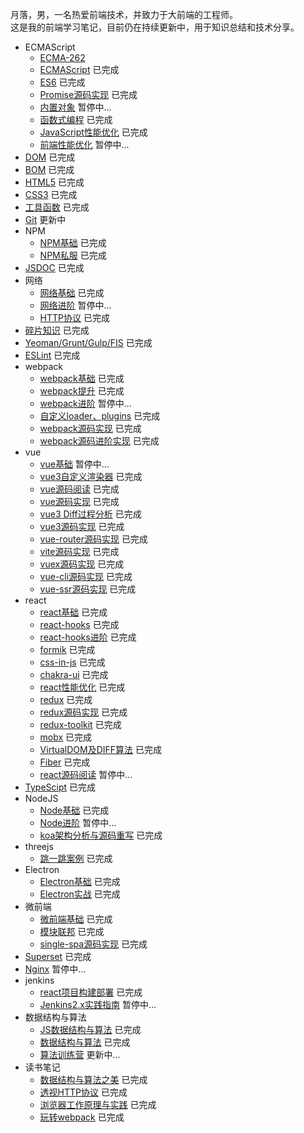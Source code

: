 月落，男，一名热爱前端技术，并致力于大前端的工程师。 <br />
这是我的前端学习笔记，目前仍在持续更新中，用于知识总结和技术分享。

* ECMAScript
  + [ECMA-262](https://www.ecma-international.org/publications-and-standards/standards/ecma-262/) 
  + [ECMAScript](https://github.com/iheora/notes/tree/master/ecmascript/base) 已完成
  + [ES6](https://github.com/iheora/notes/tree/master/ecmascript/es6) 已完成
  + [Promise源码实现](https://github.com/iheora/notes/tree/master/ecmascript/promise) 已完成
  + [内置对象](https://github.com/iheora/notes/tree/master/ecmascript/Built_in_objects) 暂停中...
  + [函数式编程](https://github.com/iheora/notes/tree/master/ecmascript/functional) 已完成
  + [JavaScript性能优化](https://github.com/iheora/notes/tree/master/ecmascript/optimize) 已完成
  + [前端性能优化](https://github.com/iheora/notes/tree/master/ecmascript/front_end_optimize) 暂停中...
* [DOM](https://github.com/iheora/notes/tree/master/dom) 已完成
* [BOM](https://github.com/iheora/notes/tree/master/bom) 已完成
* [HTML5](https://github.com/iheora/notes/tree/master/html5/base) 已完成
* [CSS3](https://github.com/iheora/notes/tree/master/css3) 已完成
* [工具函数](https://github.com/iheora/notes/tree/master/utils) 已完成
* [Git](https://github.com/iheora/notes/tree/master/git) 更新中
* NPM
  + [NPM基础](https://github.com/iheora/notes/tree/master/npm/base) 已完成
  + [NPM私服](https://github.com/iheora/notes/tree/master/npm/repos) 已完成
* [JSDOC](https://github.com/iheora/notes/tree/master/doc) 已完成
* 网络
  + [网络基础](https://github.com/iheora/notes/tree/master/network/base) 已完成
  + [网络进阶](https://github.com/iheora/notes/tree/master/network/plus) 暂停中...
  + [HTTP协议](https://www.yuque.com/yyne87/mw1l9v) 已完成
* [碎片知识](https://github.com/iheora/notes/tree/master/fragment) 已完成
* [Yeoman/Grunt/Gulp/FIS](https://github.com/iheora/notes/tree/master/engineering) 已完成
* [ESLint](https://github.com/iheora/notes/tree/master/eslint) 已完成
* webpack
  * [webpack基础](https://github.com/iheora/notes/tree/master/webpack/webpack) 已完成
  * [webpack提升](https://github.com/iheora/notes/tree/master/webpack/webpack_tencent) 已完成
  * [webpack进阶](https://github.com/iheora/notes/tree/master/webpack/webpack_plus) 暂停中...
  * [自定义loader、plugins](https://github.com/iheora/notes/tree/master/webpack/webpack_write) 已完成
  * [webpack源码实现](https://github.com/iheora/notes/tree/master/webpack/webpack_write) 已完成
  * [webpack源码进阶实现](https://github.com/iheora/notes/tree/master/webpack/webpack_write_plus) 已完成
* vue
  + [vue基础](https://github.com/iheora/notes/tree/master/vue/vue_base) 暂停中...
  + [vue3自定义渲染器](https://github.com/iheora/notes/tree/master/vue/vue3_renderer) 已完成
  + [vue源码阅读](https://github.com/iheora/notes/tree/master/vue/vue_source) 已完成
  + [vue源码实现](https://github.com/iheora/notes/tree/master/vue/vue_source_design) 已完成
  + [vue3 Diff过程分析](https://github.com/iheora/notes/tree/master/vue/vue3_diff) 已完成
  + [vue3源码实现](https://github.com/iheora/notes/tree/master/vue/vue3_source) 已完成
  + [vue-router源码实现](https://github.com/iheora/notes/tree/master/vue/vue_router) 已完成
  + [vite源码实现](https://github.com/iheora/notes/tree/master/vue/vue_vite) 已完成
  + [vuex源码实现](https://github.com/iheora/notes/tree/master/vue/vuex) 已完成
  + [vue-cli源码实现](https://github.com/iheora/notes/tree/master/vue/vue_cli) 已完成
  + [vue-ssr源码实现](https://github.com/iheora/notes/tree/master/vue/vue_ssr) 已完成
* react
  + [react基础](https://github.com/iheora/notes/tree/master/react/react_base) 已完成
  + [react-hooks](https://github.com/iheora/notes/tree/master/react/react_hooks) 已完成
  + [react-hooks进阶](https://github.com/iheora/notes/tree/master/react/react_hooks_plus) 已完成
  + [formik](https://github.com/iheora/notes/tree/master/react/formik) 已完成
  + [css-in-js](https://github.com/iheora/notes/tree/master/react/css_in_js) 已完成
  + [chakra-ui](https://github.com/iheora/notes/tree/master/react/chakra_ui) 已完成
  + [react性能优化](https://github.com/iheora/notes/tree/master/react/optimize) 已完成
  + [redux](https://github.com/iheora/notes/tree/master/react/redux) 已完成
  + [redux源码实现](https://github.com/iheora/notes/tree/master/react/redux) 已完成
  + [redux-toolkit](https://github.com/iheora/notes/tree/master/react/redux) 已完成
  + [mobx](https://github.com/iheora/notes/tree/master/react/mobx) 已完成
  + [VirtualDOM及DIFF算法](https://github.com/iheora/notes/tree/master/react/virtual_dom) 已完成
  + [Fiber](https://github.com/iheora/notes/tree/master/react/Fiber) 已完成
  + [react源码阅读](https://github.com/iheora/notes/tree/master/react/react_source) 暂停中...
* [TypeScipt](https://github.com/iheora/notes/tree/master/typescript) 已完成
* NodeJS
  + [Node基础](https://github.com/iheora/notes/tree/master/node/base) 已完成
  + [Node进阶](https://github.com/iheora/notes/tree/master/node/plus) 暂停中...
  + [koa架构分析与源码重写](https://github.com/iheora/notes/tree/master/node/koa) 已完成
* threejs
  + [跳一跳案例](https://github.com/iheora/notes/tree/master/three.js/jump) 已完成
* Electron
  + [Electron基础](https://github.com/iheora/notes/tree/master/electron/base) 已完成
  + [Electron实战](https://github.com/iheora/notes/tree/master/electron/combat) 已完成
* 微前端
  + [微前端基础](https://github.com/iheora/notes/tree/master/micro_frontends/base) 已完成
  + [模块联邦](https://github.com/iheora/notes/tree/master/micro_frontends/module_federation) 已完成
  + [single-spa源码实现](https://github.com/iheora/notes/tree/master/micro_frontends/source) 已完成
* [Superset](https://github.com/iheora/notes/tree/master/superset) 已完成
* [Nginx](https://github.com/iheora/notes/tree/master/nginx) 暂停中...
* jenkins
  + [react项目构建部署](https://github.com/iheora/notes/tree/master/jenkins/practice) 已完成
  + [Jenkins2.x实践指南](https://github.com/iheora/notes/tree/master/jenkins/jenkins2.x) 暂停中...
* 数据结构与算法
  + [JS数据结构与算法](https://github.com/iheora/notes/tree/master/alg/algorithm) 已完成
  + [数据结构与算法](https://github.com/iheora/notes/tree/master/alg/algorithm_google) 已完成
  + [算法训练营](https://github.com/iheora/notes/tree/master/alg/training) 更新中...
* 读书笔记
  + [数据结构与算法之美](https://www.yuque.com/yyne87/lcqfte) 已完成
  + [透视HTTP协议](https://www.yuque.com/yyne87/mw1l9v) 已完成
  + [浏览器工作原理与实践](https://www.yuque.com/yyne87/wwaov6) 已完成
  + [玩转webpack](https://www.yuque.com/yyne87/bx73hd) 已完成
  
